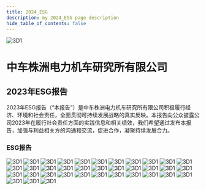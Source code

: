 ```yaml
---
title: 2024_ESG
description: my 2024_ESG page description
hide_table_of_contents: false
---
```

![3D1](../../docs/img/东阳/logo_中车.png)
# 中车株洲电力机车研究所有限公司

## 2023年ESG报告
2023年ESG报告（“本报告”）是中车株洲电力机车研究所有限公司积极履行经济、环境和社会责任，全面贯彻可持续发展战略的真实反映。本报告向公众披露公司2023年在履行社会责任方面的实践信息和相关绩效，我们希望通过发布本报告，加强与利益相关方的沟通和交流，促进合作，凝聚持续发展合力。

### ESG报告
![3D1](../../docs/img/东阳3/ESG报告%20(1).png)
![3D1](../../docs/img/东阳3/ESG报告%20(2).png)
![3D1](../../docs/img/东阳3/ESG报告%20(3).png)
![3D1](../../docs/img/东阳3/ESG报告%20(4).png)
![3D1](../../docs/img/东阳3/ESG报告%20(5).png)
![3D1](../../docs/img/东阳3/ESG报告%20(6).png)
![3D1](../../docs/img/东阳3/ESG报告%20(7).png)
![3D1](../../docs/img/东阳3/ESG报告%20(8).png)
![3D1](../../docs/img/东阳3/ESG报告%20(9).png)
![3D1](../../docs/img/东阳3/ESG报告%20(10).png)
![3D1](../../docs/img/东阳3/ESG报告%20(11).png)
![3D1](../../docs/img/东阳3/ESG报告%20(12).png)
![3D1](../../docs/img/东阳3/ESG报告%20(13).png)
![3D1](../../docs/img/东阳3/ESG报告%20(14).png)
![3D1](../../docs/img/东阳3/ESG报告%20(15).png)
![3D1](../../docs/img/东阳3/ESG报告%20(16).png)
![3D1](../../docs/img/东阳3/ESG报告%20(17).png)
![3D1](../../docs/img/东阳3/ESG报告%20(18).png)
![3D1](../../docs/img/东阳3/ESG报告%20(19).png)
![3D1](../../docs/img/东阳3/ESG报告%20(20).png)
![3D1](../../docs/img/东阳3/ESG报告%20(21).png)
![3D1](../../docs/img/东阳3/ESG报告%20(22).png)
![3D1](../../docs/img/东阳3/ESG报告%20(23).png)
![3D1](../../docs/img/东阳3/ESG报告%20(24).png)
![3D1](../../docs/img/东阳3/ESG报告%20(25).png)
![3D1](../../docs/img/东阳3/ESG报告%20(26).png)
![3D1](../../docs/img/东阳3/ESG报告%20(27).png)
![3D1](../../docs/img/东阳3/ESG报告%20(28).png)
![3D1](../../docs/img/东阳3/ESG报告%20(29).png)
![3D1](../../docs/img/东阳3/ESG报告%20(30).png)
![3D1](../../docs/img/东阳3/ESG报告%20(31).png)
![3D1](../../docs/img/东阳3/ESG报告%20(32).png)
![3D1](../../docs/img/东阳3/ESG报告%20(33).png)
![3D1](../../docs/img/东阳3/ESG报告%20(34).png)
![3D1](../../docs/img/东阳3/ESG报告%20(35).png)
![3D1](../../docs/img/东阳3/ESG报告%20(36).png)